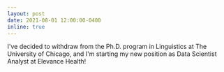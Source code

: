```yaml
---
layout: post
date: 2021-08-01 12:00:00-0400
inline: true
---
```


I've decided to withdraw from the Ph.D. program in Linguistics at The University of Chicago, and I'm starting my new position as Data Scientist Analyst at Elevance Health!
